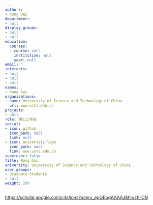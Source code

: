 ```yaml
---
authors:
- Rong Dai
department:
- null
display_groups:
- null
- null
education:
  courses:
  - course: null
    institution: null
    year: null
email: ''
interests:
- null
- null
- null
names:
- Rong Dai
organizations:
- name: University of Science and Technology of China
  url: www.ustc.edu.cn
projects:
- null
role: 博士三年级
social:
- icon: github
  icon_pack: null
  link: null
- icon: university-logo
  icon_pack: null
  link: www.ustc.edu.cn
superuser: false
title: Rong Dai
university: University of Science and Technology of China
user_groups:
- Graduate Students
- null
weight: 200
---
```


https://scholar.google.com/citations?user=_epQEbgAAAAJ&hl=zh-CN
